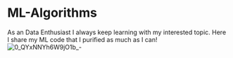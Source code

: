 # ML-Algorithms
As an Data Enthusiast I always keep learning with my interested topic. Here I share my ML code that I purified as much as I can!
![0_QYxNNYh6W9jO1b_-](https://user-images.githubusercontent.com/78264928/210969459-35fe39b8-b630-4dee-95ee-420cb5e66e2d.png)
